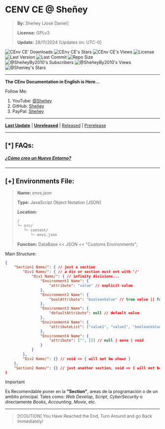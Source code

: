 
# CENV CE @ Sheñey
> **By:** Sheñey [José Daniel]
>
> **License:** GPLv3
>
> **Update:** 28/11/2024 [Updates on: UTC-0]

![CEnv CE' Downloads](https://img.shields.io/github/downloads/Sheniey/CEnv/total)
![CEnv CE's Stars](https://img.shields.io/github/stars/Sheniey/CEnv)
![CEnv CE's Views](https://img.shields.io/github/watchers/Sheniey/CEnv)
![License](https://img.shields.io/github/license/Sheniey/CEnv)
![Last Version](https://img.shields.io/github/v/release/Sheniey/CEnv)
![Last Commit](https://img.shields.io/github/last-commit/Sheniey/CEnv)
![Repo Size](https://img.shields.io/github/repo-size/Sheniey/CEnv)
![@SheñeyBy2010's Subscribers](https://img.shields.io/youtube/channel/subscribers/UCRNf6vOu6FjVbgl5Coqcj_A)
![@SheñeyBy2010's Views](https://img.shields.io/youtube/channel/views/UCRNf6vOu6FjVbgl5Coqcj_A)
![@Sheniey's Stars](https://img.shields.io/github/stars/Sheniey)

---

**The CEnv Documentation in English is Here...**

Follow Me:
1. YouTube: [@Sheñey](https://www.youtube.com/@SheñeyBy2010 "Follow in YouTube |@SheñeyBy2010|")
2. GitHub: [Sheñey](https://www.github.com/Sheniey "Follow in GitHub |Sheñey|")
3. PayPal: [Sheñey](https://www.paypal.com "Support me in PayPal")

---

[**Last Update**](#prerelease-020---29112024 "Goto the Last Update") | [**Unreleased**](#unreleased-100---31112024 "Goto |Unreleased|") | [Released](#released-100---7112024 "Goto the Medium Update") | [Prerelease](#prerelease-000---29112024 "Goto |Prerelease|")

---

## [*] FAQs:
##### [¿Cómo creo un Nuevo Entorno?](#-envsjson)

---

## [+] **Environments** File:
> **Name:** *envs.json*
>
> **Type:** JavaScript Object Notation [JSON]
>
> **Location:**
> ```bash
> /
> └─ src/
>    └─ content/
>       └─ envs.json
> ```
>
> **Function:** DataBase << JSON << "Customs Environments";

Main Structure:
```json
{
    "Section1 Name/": { // just a section
        "Div1 Name/": { // a div or section must ent with '/'
            "Div1 Name/": { // infinity divisions...
                "Environment1 Name": {
                    "attribute": "value" // explicit value
                },
                "Environment2 Name": {
                    "boolAttribute": "booleanValue" // true value || false value
                },
                "Environment3 Name": {
                    "defaultAttribute": null // default value
                },
                "Environment4 Name": {
                    "attributeList": ["value1", "value2", "booleanValue"] // value list
                },
                "Environment4 Name": {
                    "attribute": ["", []] // null | none | void
                }
            }
        },
        "Div2 Name/": {} // void => { will not be shown }
    },
    "Section2 Name/": {} // just another section, void => { will not be shown }
}
```
> [!IMPORTANT]
> Es Recomendable poner en la **"Section"**, areas de la programación o de un ambito principal. Tales como: *Web Develop*, *Script*, *CyberSecurity* o directamente *Books*, *Accounting*, *Movie*, etc.

---

> [!COUTION]
> You Have Reached the End, Turn Around and go Back Immediately!
<br>
